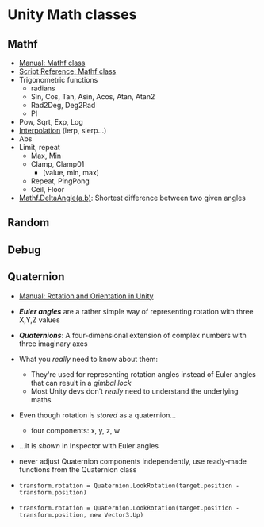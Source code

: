 # Unity Math classes

## Mathf
  * [Manual: Mathf class](https://docs.unity3d.com/Manual/class-Mathf.html)
  * [Script Reference: Mathf class](https://docs.unity3d.com/ScriptReference/Mathf.html)
  * Trigonometric functions
    * radians
    * Sin, Cos, Tan, Asin, Acos, Atan, Atan2
    * Rad2Deg, Deg2Rad
    * PI
  * Pow, Sqrt, Exp, Log
  * [Interpolation](3-interpolation) (lerp, slerp...)
  * Abs
  * Limit, repeat
    * Max, Min
    * Clamp, Clamp01
      * (value, min, max)
    * Repeat, PingPong
    * Ceil, Floor
  * [Mathf.DeltaAngle(a,b)](https://docs.unity3d.com/ScriptReference/Mathf.DeltaAngle.html): Shortest difference between two given angles
## Random

## Debug

## Quaternion
* [Manual: Rotation and Orientation in Unity](https://docs.unity3d.com/Manual/QuaternionAndEulerRotationsInUnity.html)
* ***Euler angles*** are a rather simple way of representing rotation with three X,Y,Z values
* ***Quaternions***: A four-dimensional extension of complex numbers with three imaginary axes
* What you *really* need to know about them:
  * They're used for representing rotation angles instead of Euler angles that can result in a _gimbal lock_
  * Most Unity devs don't _really_ need to understand the underlying maths

* Even though rotation is *stored* as a quaternion...
  * four components: x, y, z, w
* ...it is _shown_ in Inspector with Euler angles

* never adjust Quaternion components independently, use ready-made functions from the Quaternion class
* `transform.rotation = Quaternion.LookRotation(target.position - transform.position)`
* `transform.rotation = Quaternion.LookRotation(target.position - transform.position, new Vector3.Up)`

